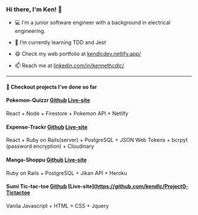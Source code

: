 ### Hi there, I'm Ken! 👋

- 💻 I'm a junior software engineer with a background in electrical engineering.

- 🌱 I’m currently learning TDD and Jest
- 😄 Check my web portfolio at
  [kendlcdev.netlify.app/](https://kendlcdev.netlify.app/)
- 📫 Reach me at
  [linkedin.com/in/kennethcdlc/](https://www.linkedin.com/in/kennethcdlc/)
  
  
---------------------------------------------------------------------

#### 🔭 Checkout projects I've done so far
#### Pokemon-Quizzr  [Github](https://github.com/kendlc/Project3-Pokemon-Quizzr) [Live-site](https://pokemon-quizzr.netlify.app/)
React + Node + Firestore + Pokemon API + Netlify

#### Expense-Trackr  [Github](https://github.com/kendlc/Project2-Expense-Trackr-Client) [Live-site](https://expense-trackr0.netlify.app/)
React + Ruby on Rails(server) + PostgreSQL + JSON Web Tokens + bcrpyt (password encryption) + Cloudinary

#### Manga-Shoppu  [Github](https://github.com/kendlc/Project1-Manga-Shoppu) [Live-site](https://manga-shoppu.herokuapp.com/)
Ruby on Rails + PostgreSQL + Jikan API + Heroku

#### Sumi Tic-tac-toe  [Github](https://github.com/kendlc/Project0-Tictactoe) [Live-site](https://github.com/kendlc/Project0-Tictactoe
Vanila Javascript + HTML + CSS + Jquery

<!--
**kendlc/kendlc** is a ✨ _special_ ✨ repository because its `README.md` (this file) appears on your GitHub profile.

Here are some ideas to get you started:

- 🔭 I’m currently working on ...
- 🌱 I’m currently learning ...
- 👯 I’m looking to collaborate on ...
- 🤔 I’m looking for help with ...
- 💬 Ask me about ...
- 📫 How to reach me: ...
- 😄 Pronouns: ...
- ⚡ Fun fact: ...
-->
